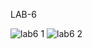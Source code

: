 LAB-6

![lab6 1](https://user-images.githubusercontent.com/87023953/202452418-9c1481a0-b376-49fe-a2cc-2341e722d7ab.jpg)
![lab6 2](https://user-images.githubusercontent.com/87023953/202427824-be85681e-0fe4-4af9-b5c1-9eae91424a84.jpg)
